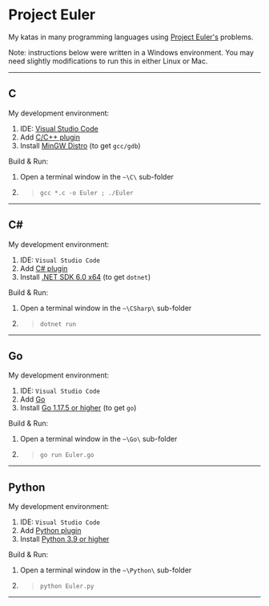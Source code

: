 # Project Euler

My katas in many programming languages using [Project Euler's](https://projecteuler.net/) problems.

Note: instructions below were written in a Windows environment. You may need slightly modifications to run this in either Linux or Mac.

---

## C

My development environment:
1. IDE: [Visual Studio Code](https://code.visualstudio.com/)
2. Add [C/C++ plugin](https://marketplace.visualstudio.com/items?itemName=ms-vscode.cpptools)
3. Install [MinGW Distro](https://nuwen.net/mingw.html) (to get `gcc/gdb`)

Build & Run: 
1. Open a terminal window in the `~\C\` sub-folder
2. > `gcc *.c -o Euler ; ./Euler`

--- 

## C#

My development environment:
1. IDE: `Visual Studio Code`
2. Add [C# plugin](https://marketplace.visualstudio.com/items?itemName=ms-dotnettools.csharp)
3. Install [.NET SDK 6.0 x64](https://dotnet.microsoft.com/en-us/download/dotnet/6.0) (to get `dotnet`)

Build & Run: 
1. Open a terminal window in the `~\CSharp\` sub-folder
2. > `dotnet run`

--- 

## Go

My development environment:
1. IDE: `Visual Studio Code`
2. Add [Go](https://marketplace.visualstudio.com/items?itemName=golang.go)
3. Install [Go 1.17.5 or higher](https://go.dev/dl/) (to get `go`)

Build & Run: 
1. Open a terminal window in the `~\Go\` sub-folder
2. > `go run Euler.go`

---

## Python

My development environment:
1. IDE: `Visual Studio Code`
2. Add [Python plugin](https://marketplace.visualstudio.com/items?itemName=ms-python.python)
3. Install [Python 3.9 or higher](https://www.python.org/downloads/)

Build & Run: 
1. Open a terminal window in the `~\Python\` sub-folder
2. > `python Euler.py`

---